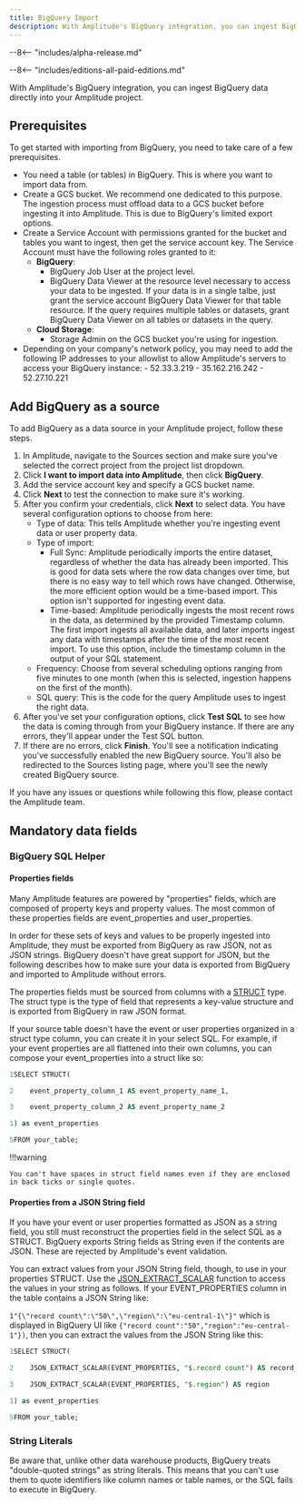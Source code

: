 ```yaml
--- 
title: BigQuery Import
description: With Amplitude's BigQuery integration, you can ingest BigQuery data directly into your Amplitude project. 
---
```


--8<-- "includes/alpha-release.md"

--8<-- "includes/editions-all-paid-editions.md"

With Amplitude's BigQuery integration, you can ingest BigQuery data directly into your Amplitude project.

## Prerequisites

To get started with importing from BigQuery, you need to take care of a few prerequisites.

- You need a table (or tables) in BigQuery. This is where you want to import data from.
- Create a GCS bucket. We recommend one dedicated to this purpose. The ingestion process must offload data to a GCS bucket before ingesting it into Amplitude. This is due to BigQuery's limited export options.
- Create a Service Account with permissions granted for the bucket and tables you want to ingest, then get the service account key. The Service Account must have the following roles granted to it:
    - **BigQuery**:
        - BigQuery Job User at the project level.
        - BigQuery Data Viewer at the resource level necessary to access your data to be ingested. If your data is in a single talbe, just grant the service account BigQuery Data Viewer for that table resource. If the query requires multiple tables or datasets, grant BigQuery Data Viewer on all tables or datasets in the query.
    - **Cloud Storage**:
        - Storage Admin on the GCS bucket you're using for ingestion.
- Depending on your company's network policy, you may need to add the following IP addresses to your allowlist to allow Amplitude's servers to access your BigQuery instance:
      - 52.33.3.219
      - 35.162.216.242
      - 52.27.10.221

## Add BigQuery as a source

To add BigQuery as a data source in your Amplitude project, follow these steps.

1. In Amplitude, navigate to the Sources section and make sure you've selected the correct project from the project list dropdown.
2. Click **I want to import data into Amplitude**, then click **BigQuery**.
3. Add the service account key and specify a GCS bucket name.
4. Click **Next** to test the connection to make sure it's working.
5. After you confirm your credentials, click **Next** to select data. You have several configuration options to choose from here:
      - Type of data: This tells Amplitude whether you're ingesting event data or user property data.
      - Type of import:
           - Full Sync: Amplitude periodically imports the entire dataset, regardless of whether the data has already been imported. This is good for data sets where the row data changes over time, but there is no easy way to tell which rows have changed. Otherwise, the more efficient option would be a time-based import. This option isn't supported for ingesting event data.
           - Time-based: Amplitude periodically ingests the most recent rows in the data, as determined by the provided Timestamp column. The first import ingests all available data, and later imports ingest any data with timestamps after the time of the most recent import. To use this option, include the timestamp column in the output of your SQL statement.
      - Frequency: Choose from several scheduling options ranging from five minutes to one month (when this is selected, ingestion happens on the first of the month).
    - SQL query: This is the code for the query Amplitude uses to ingest the right data.
6. After you've set your configuration options, click **Test SQL** to see how the data is coming through from your BigQuery instance. If there are any errors, they'll appear under the Test SQL button.
7. If there are no errors, click **Finish**. You'll see a notification indicating you've successfully enabled the new BigQuery source. You'll also be redirected to the Sources listing page, where you'll see the newly created BigQuery source.

If you have any issues or questions while following this flow, please contact the Amplitude team.

## Mandatory data fields

### BigQuery SQL Helper


#### Properties fields

Many Amplitude features are powered by "properties" fields, which are composed of property keys and property values. The most common of these properties fields are event_properties and user_properties.

In order for these sets of keys and values to be properly ingested into Amplitude, they must be exported from BigQuery as raw JSON, not as JSON strings. BigQuery doesn't have great support for JSON, but the following describes how to make sure your data is exported from BigQuery and imported to Amplitude without errors.

The properties fields must be sourced from columns with a [STRUCT](https://cloud.google.com/bigquery/docs/reference/standard-sql/data-types#struct_type) type. The struct type is the type of field that represents a key-value structure and is exported from BigQuery in raw JSON format.

If your source table doesn't have the event or user properties organized in a struct type column, you can create it in your select SQL. For example, if your event properties are all flattened into their own columns, you can compose your event_properties into a struct like so:

```sql
1SELECT STRUCT(

2    event_property_column_1 AS event_property_name_1,

3    event_property_column_2 AS event_property_name_2

1) as event_properties

5FROM your_table;
```

!!!warning

    You can't have spaces in struct field names even if they are enclosed in back ticks or single quotes.

#### Properties from a JSON String field

If you have your event or user properties formatted as JSON as a string field, you still must reconstruct the properties field in the select SQL as a STRUCT. BigQuery exports String fields as String even if the contents are JSON. These are rejected by Amplitude's event validation.

You can extract values from your JSON String field, though, to use in your properties STRUCT. Use the [JSON_EXTRACT_SCALAR](https://cloud.google.com/bigquery/docs/reference/standard-sql/json_functions#json_extract_scalar) function to access the values in your string as follows. If your EVENT_PROPERTIES column in the table contains a JSON String like:

`1"{\"record count\":\"50\",\"region\":\"eu-central-1\"}"` which is displayed in BigQuery UI like `{"record count":"50","region":"eu-central-1"})`, then you can extract the values from the JSON String like this:

```sql
1SELECT STRUCT(

2    JSON_EXTRACT_SCALAR(EVENT_PROPERTIES, "$.record count") AS record_count,

3    JSON_EXTRACT_SCALAR(EVENT_PROPERTIES, "$.region") AS region

1) as event_properties

5FROM your_table;
```

### String Literals

Be aware that, unlike other data warehouse products, BigQuery treats "double-quoted strings" as string literals. 
This means that you can't use them to quote identifiers like column names or table names, or the SQL fails to execute in BigQuery.
